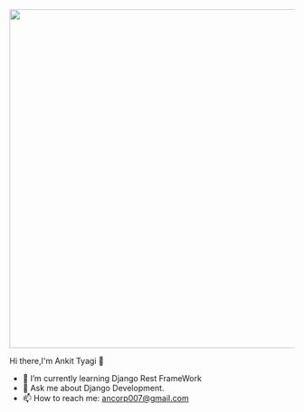 <div style="align-items:center">
<img src="https://ankit-tyagi-11cb4e.netlify.app/images/Hero-Images_Websites.png" style="width:600px; height: 600px margin left: 50%">
</div>

  Hi there,I'm Ankit Tyagi 👋                                           


- 🌱 I’m currently learning Django Rest FrameWork                          
- 💬 Ask me about Django Development.
- 📫 How to reach me: ancorp007@gmail.com   
 



